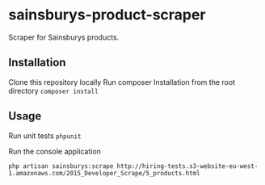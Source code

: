 # sainsburys-product-scraper
Scraper for Sainsburys products.

## Installation
Clone this repository locally
Run composer Installation from the root directory
`composer install`

## Usage
Run unit tests
`phpunit`

Run the console application

`php artisan sainsburys:scrape http://hiring-tests.s3-website-eu-west-1.amazonaws.com/2015_Developer_Scrape/5_products.html`
